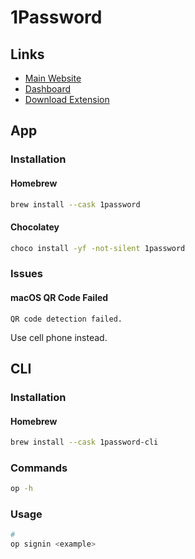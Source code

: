 # 1Password

## Links

- [Main Website](https://1password.com/)
- [Dashboard](https://my.1password.com/home)
- [Download Extension](https://1password.com/downloads/)

## App

### Installation

#### Homebrew

```sh
brew install --cask 1password
```

#### Chocolatey

```sh
choco install -yf -not-silent 1password
```

### Issues

#### macOS QR Code Failed

```log
QR code detection failed.
```

Use cell phone instead.

## CLI

### Installation

#### Homebrew

```sh
brew install --cask 1password-cli
```

### Commands

```sh
op -h
```

### Usage

```sh
#
op signin <example>
```
